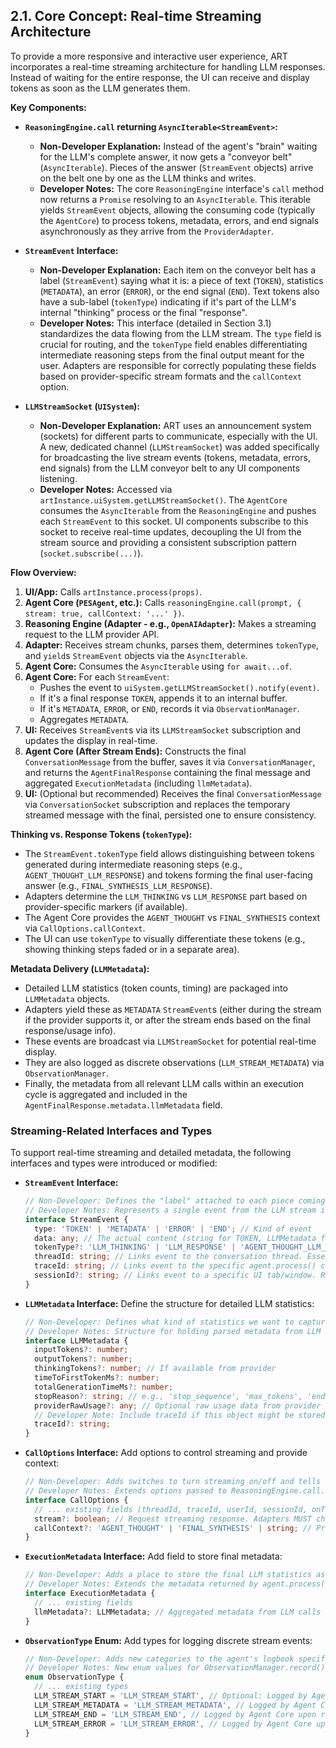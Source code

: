 ## 2.1. Core Concept: Real-time Streaming Architecture

To provide a more responsive and interactive user experience, ART incorporates a real-time streaming architecture for handling LLM responses. Instead of waiting for the entire response, the UI can receive and display tokens as soon as the LLM generates them.

**Key Components:**

*   **`ReasoningEngine.call` returning `AsyncIterable<StreamEvent>`:**
    *   **Non-Developer Explanation:** Instead of the agent's "brain" waiting for the LLM's complete answer, it now gets a "conveyor belt" (`AsyncIterable`). Pieces of the answer (`StreamEvent` objects) arrive on the belt one by one as the LLM thinks and writes.
    *   **Developer Notes:** The core `ReasoningEngine` interface's `call` method now returns a `Promise` resolving to an `AsyncIterable`. This iterable yields `StreamEvent` objects, allowing the consuming code (typically the `AgentCore`) to process tokens, metadata, errors, and end signals asynchronously as they arrive from the `ProviderAdapter`.

*   **`StreamEvent` Interface:**
    *   **Non-Developer Explanation:** Each item on the conveyor belt has a label (`StreamEvent`) saying what it is: a piece of text (`TOKEN`), statistics (`METADATA`), an error (`ERROR`), or the end signal (`END`). Text tokens also have a sub-label (`tokenType`) indicating if it's part of the LLM's internal "thinking" process or the final "response".
    *   **Developer Notes:** This interface (detailed in Section 3.1) standardizes the data flowing from the LLM stream. The `type` field is crucial for routing, and the `tokenType` field enables differentiating intermediate reasoning steps from the final output meant for the user. Adapters are responsible for correctly populating these fields based on provider-specific stream formats and the `callContext` option.

*   **`LLMStreamSocket` (`UISystem`):**
    *   **Non-Developer Explanation:** ART uses an announcement system (sockets) for different parts to communicate, especially with the UI. A new, dedicated channel (`LLMStreamSocket`) was added specifically for broadcasting the live stream events (tokens, metadata, errors, end signals) from the LLM conveyor belt to any UI components listening.
    *   **Developer Notes:** Accessed via `artInstance.uiSystem.getLLMStreamSocket()`. The `AgentCore` consumes the `AsyncIterable` from the `ReasoningEngine` and pushes each `StreamEvent` to this socket. UI components subscribe to this socket to receive real-time updates, decoupling the UI from the stream source and providing a consistent subscription pattern (`socket.subscribe(...)`).

**Flow Overview:**

1.  **UI/App:** Calls `artInstance.process(props)`.
2.  **Agent Core (`PESAgent`, etc.):** Calls `reasoningEngine.call(prompt, { stream: true, callContext: '...' })`.
3.  **Reasoning Engine (Adapter - e.g., `OpenAIAdapter`):** Makes a streaming request to the LLM provider API.
4.  **Adapter:** Receives stream chunks, parses them, determines `tokenType`, and `yield`s `StreamEvent` objects via the `AsyncIterable`.
5.  **Agent Core:** Consumes the `AsyncIterable` using `for await...of`.
6.  **Agent Core:** For each `StreamEvent`:
    *   Pushes the event to `uiSystem.getLLMStreamSocket().notify(event)`.
    *   If it's a final response `TOKEN`, appends it to an internal buffer.
    *   If it's `METADATA`, `ERROR`, or `END`, records it via `ObservationManager`.
    *   Aggregates `METADATA`.
7.  **UI:** Receives `StreamEvent`s via its `LLMStreamSocket` subscription and updates the display in real-time.
8.  **Agent Core (After Stream Ends):** Constructs the final `ConversationMessage` from the buffer, saves it via `ConversationManager`, and returns the `AgentFinalResponse` containing the final message and aggregated `ExecutionMetadata` (including `llmMetadata`).
9.  **UI:** (Optional but recommended) Receives the final `ConversationMessage` via `ConversationSocket` subscription and replaces the temporary streamed message with the final, persisted one to ensure consistency.

**Thinking vs. Response Tokens (`tokenType`):**

*   The `StreamEvent.tokenType` field allows distinguishing between tokens generated during intermediate reasoning steps (e.g., `AGENT_THOUGHT_LLM_RESPONSE`) and tokens forming the final user-facing answer (e.g., `FINAL_SYNTHESIS_LLM_RESPONSE`).
*   Adapters determine the `LLM_THINKING` vs `LLM_RESPONSE` part based on provider-specific markers (if available).
*   The Agent Core provides the `AGENT_THOUGHT` vs `FINAL_SYNTHESIS` context via `CallOptions.callContext`.
*   The UI can use `tokenType` to visually differentiate these tokens (e.g., showing thinking steps faded or in a separate area).

**Metadata Delivery (`LLMMetadata`):**

*   Detailed LLM statistics (token counts, timing) are packaged into `LLMMetadata` objects.
*   Adapters yield these as `METADATA` `StreamEvent`s (either during the stream if the provider supports it, or after the stream ends based on the final response/usage info).
*   These events are broadcast via `LLMStreamSocket` for potential real-time display.
*   They are also logged as discrete observations (`LLM_STREAM_METADATA`) via `ObservationManager`.
*   Finally, the metadata from all relevant LLM calls within an execution cycle is aggregated and included in the `AgentFinalResponse.metadata.llmMetadata` field.

### Streaming-Related Interfaces and Types

To support real-time streaming and detailed metadata, the following interfaces and types were introduced or modified:

*   **`StreamEvent` Interface:**
    ```typescript
    // Non-Developer: Defines the "label" attached to each piece coming from the LLM stream, saying what it is.
    // Developer Notes: Represents a single event from the LLM stream iterator. Should be defined in src/types/index.ts.
    interface StreamEvent {
      type: 'TOKEN' | 'METADATA' | 'ERROR' | 'END'; // Kind of event
      data: any; // The actual content (string for TOKEN, LLMMetadata for METADATA, Error for ERROR)
      tokenType?: 'LLM_THINKING' | 'LLM_RESPONSE' | 'AGENT_THOUGHT_LLM_THINKING' | 'AGENT_THOUGHT_LLM_RESPONSE' | 'FINAL_SYNTHESIS_LLM_THINKING' | 'FINAL_SYNTHESIS_LLM_RESPONSE'; // Specific kind of token
      threadId: string; // Links event to the conversation thread. Essential for routing and context.
      traceId: string; // Links event to the specific agent.process() call. Essential for debugging and correlation.
      sessionId?: string; // Links event to a specific UI tab/window. Recommended for multi-session scenarios.
    }
    ```

*   **`LLMMetadata` Interface:** Define the structure for detailed LLM statistics:
    ```typescript
    // Non-Developer: Defines what kind of statistics we want to capture about the LLM's work (like token counts).
    // Developer Notes: Structure for holding parsed metadata from LLM responses/streams. Should be defined in src/types/index.ts.
    interface LLMMetadata {
      inputTokens?: number;
      outputTokens?: number;
      thinkingTokens?: number; // If available from provider
      timeToFirstTokenMs?: number;
      totalGenerationTimeMs?: number;
      stopReason?: string; // e.g., 'stop_sequence', 'max_tokens', 'end_turn'
      providerRawUsage?: any; // Optional raw usage data from provider for extensibility
      // Developer Note: Include traceId if this object might be stored or passed independently.
      traceId?: string;
    }
    ```

*   **`CallOptions` Interface:** Add options to control streaming and provide context:
    ```typescript
    // Non-Developer: Adds switches to turn streaming on/off and tells the LLM call whether it's for an internal "thought" or the final answer.
    // Developer Notes: Extends options passed to ReasoningEngine.call. Defined in src/types/index.ts.
    interface CallOptions {
      // ... existing fields (threadId, traceId, userId, sessionId, onThought, etc.)
      stream?: boolean; // Request streaming response. Adapters MUST check this.
      callContext?: 'AGENT_THOUGHT' | 'FINAL_SYNTHESIS' | string; // Provides context for tokenType determination by the adapter. Agent Core MUST provide this.
    }
    ```

*   **`ExecutionMetadata` Interface:** Add field to store final metadata:
    ```typescript
    // Non-Developer: Adds a place to store the final LLM statistics associated with the agent's overall response.
    // Developer Notes: Extends the metadata returned by agent.process(). Defined in src/types/index.ts.
    interface ExecutionMetadata {
      // ... existing fields
      llmMetadata?: LLMMetadata; // Aggregated metadata from LLM calls in the execution. Agent Core MUST populate this.
    }
    ```

*   **`ObservationType` Enum:** Add types for logging discrete stream events:
    ```typescript
    // Non-Developer: Adds new categories to the agent's logbook specifically for important streaming events.
    // Developer Notes: New enum values for ObservationManager.record(). Defined in src/types/index.ts.
    enum ObservationType {
      // ... existing types
      LLM_STREAM_START = 'LLM_STREAM_START', // Optional: Logged by Agent Core when iterator consumption begins.
      LLM_STREAM_METADATA = 'LLM_STREAM_METADATA', // Logged by Agent Core upon receiving METADATA event. Content should be LLMMetadata.
      LLM_STREAM_END = 'LLM_STREAM_END', // Logged by Agent Core upon receiving END event.
      LLM_STREAM_ERROR = 'LLM_STREAM_ERROR', // Logged by Agent Core upon receiving ERROR event. Content should be Error object or message.
    }
    ```